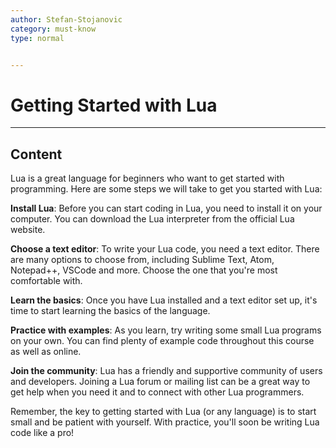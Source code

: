```yaml
---
author: Stefan-Stojanovic
category: must-know
type: normal


---
```


# Getting Started with Lua

---
## Content

Lua is a great language for beginners who want to get started with programming. Here are some steps we will take to get you started with Lua:

**Install Lua**: Before you can start coding in Lua, you need to install it on your computer. You can download the Lua interpreter from the official Lua website.

**Choose a text editor**: To write your Lua code, you need a text editor. There are many options to choose from, including Sublime Text, Atom, Notepad++, VSCode and more. Choose the one that you're most comfortable with.

**Learn the basics**: Once you have Lua installed and a text editor set up, it's time to start learning the basics of the language.

**Practice with examples**: As you learn, try writing some small Lua programs on your own. You can find plenty of example code throughout this course as well as online.

**Join the community**: Lua has a friendly and supportive community of users and developers. Joining a Lua forum or mailing list can be a great way to get help when you need it and to connect with other Lua programmers.

Remember, the key to getting started with Lua (or any language) is to start small and be patient with yourself. With practice, you'll soon be writing Lua code like a pro!